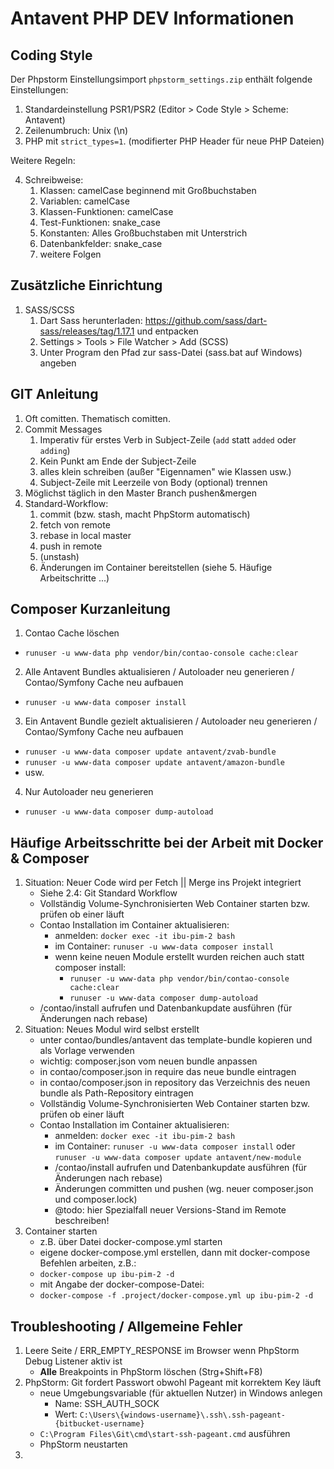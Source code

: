 # Antavent PHP DEV Informationen

## Coding Style

Der Phpstorm Einstellungsimport `phpstorm_settings.zip` enthält folgende Einstellungen:

1. Standardeinstellung PSR1/PSR2 (Editor > Code Style > Scheme: Antavent)
2. Zeilenumbruch: Unix (\n)
3. PHP mit `strict_types=1`. (modifierter PHP Header für neue PHP Dateien)

Weitere Regeln:

4. Schreibweise:
    1. Klassen: camelCase beginnend mit Großbuchstaben
    2. Variablen: camelCase
    3. Klassen-Funktionen: camelCase
    4. Test-Funktionen: snake_case
    5. Konstanten: Alles Großbuchstaben mit Unterstrich
    6. Datenbankfelder: snake_case
    7. weitere Folgen
    
## Zusätzliche Einrichtung

1. SASS/SCSS
    1. Dart Sass herunterladen: https://github.com/sass/dart-sass/releases/tag/1.17.1 und entpacken
    2. Settings > Tools > File Watcher > Add (SCSS)
    3. Unter Program den Pfad zur sass-Datei (sass.bat auf Windows) angeben
    
## GIT Anleitung
    
1. Oft comitten. Thematisch comitten.
2. Commit Messages
    1. Imperativ für erstes Verb in Subject-Zeile (`add` statt `added` oder `adding`)
    2. Kein Punkt am Ende der Subject-Zeile
    2. alles klein schreiben (außer "Eigennamen" wie Klassen usw.)
    3. Subject-Zeile mit Leerzeile von Body (optional) trennen
3. Möglichst täglich in den Master Branch pushen&mergen
4. Standard-Workflow:
    1. commit (bzw. stash, macht PhpStorm automatisch)
    2. fetch von remote
    3. rebase in local master
    4. push in remote
    5. (unstash)
    6. Änderungen im Container bereitstellen (siehe 5. Häufige Arbeitschritte ...)

## Composer Kurzanleitung

1. Contao Cache löschen
- `runuser -u www-data php vendor/bin/contao-console cache:clear`
2. Alle Antavent Bundles aktualisieren / Autoloader neu generieren / Contao/Symfony Cache neu aufbauen 
- `runuser -u www-data composer install`
3. Ein Antavent Bundle gezielt aktualisieren / Autoloader neu generieren / Contao/Symfony Cache neu aufbauen
- `runuser -u www-data composer update antavent/zvab-bundle`
- `runuser -u www-data composer update antavent/amazon-bundle`
- usw.
4. Nur Autoloader neu generieren
- `runuser -u www-data composer dump-autoload`

## Häufige Arbeitsschritte bei der Arbeit mit Docker & Composer

1. Situation: Neuer Code wird per Fetch || Merge ins Projekt integriert
    - Siehe 2.4: Git Standard Workflow
    - Vollständig Volume-Synchronisierten Web Container starten bzw. prüfen ob einer läuft
    - Contao Installation im Container aktualisieren:
        - anmelden: `docker exec -it ibu-pim-2 bash`
        - im Container: `runuser -u www-data composer install`
        - wenn keine neuen Module erstellt wurden reichen auch statt composer install:
            - `runuser -u www-data php vendor/bin/contao-console cache:clear`
            - `runuser -u www-data composer dump-autoload`
    - /contao/install aufrufen und Datenbankupdate ausführen (für Änderungen nach rebase)
2. Situation: Neues Modul wird selbst erstellt
    - unter contao/bundles/antavent das template-bundle kopieren und als Vorlage verwenden
    - wichtig: composer.json vom neuen bundle anpassen
    - in contao/composer.json in require das neue bundle eintragen
    - in contao/composer.json in repository das Verzeichnis des neuen bundle als Path-Repository eintragen
    - Vollständig Volume-Synchronisierten Web Container starten bzw. prüfen ob einer läuft
    - Contao Installation im Container aktualisieren:
        - anmelden: `docker exec -it ibu-pim-2 bash`
        - im Container: `runuser -u www-data composer install` oder `runuser -u www-data composer update antavent/new-module` 
        - /contao/install aufrufen und Datenbankupdate ausführen (für Änderungen nach rebase)
        - Änderungen committen und pushen (wg. neuer composer.json und composer.lock)
        - @todo: hier Spezialfall neuer Versions-Stand im Remote beschreiben! 
2. Container starten
    - z.B. über Datei docker-compose.yml starten
    - eigene docker-compose.yml erstellen, dann mit docker-compose Befehlen arbeiten, z.B.:
    - `docker-compose up ibu-pim-2 -d`
    - mit Angabe der docker-compose-Datei:
    - `docker-compose -f .project/docker-compose.yml up ibu-pim-2 -d`

## Troubleshooting / Allgemeine Fehler

1. Leere Seite / ERR_EMPTY_RESPONSE im Browser wenn PhpStorm Debug Listener aktiv ist
    - **Alle** Breakpoints in PhpStorm löschen (Strg+Shift+F8)
2. PhpStorm: Git fordert Passwort obwohl Pageant mit korrektem Key läuft
    - neue Umgebungsvariable (für aktuellen Nutzer) in Windows anlegen
        - Name: SSH_AUTH_SOCK
        - Wert: `C:\Users\{windows-username}\.ssh\.ssh-pageant-{bitbucket-username}`
    - `C:\Program Files\Git\cmd\start-ssh-pageant.cmd` ausführen
    - PhpStorm neustarten
3. 
